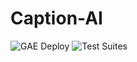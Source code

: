 # Caption-AI
![GAE Deploy](https://github.com/darkmatter18/Caption-AI/workflows/GAE%20Deploy/badge.svg)
![Test Suites](https://github.com/darkmatter18/Caption-AI/workflows/Test%20Suites/badge.svg)
